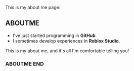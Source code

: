 This is my about me page:

## ABOUTME 

- I've just started programming in **GitHub**.
- I sometimes develop experiences in **Roblox Studio**.

This is my about me, and it's all I'm comfortable telling you!

### ABOUTME END
